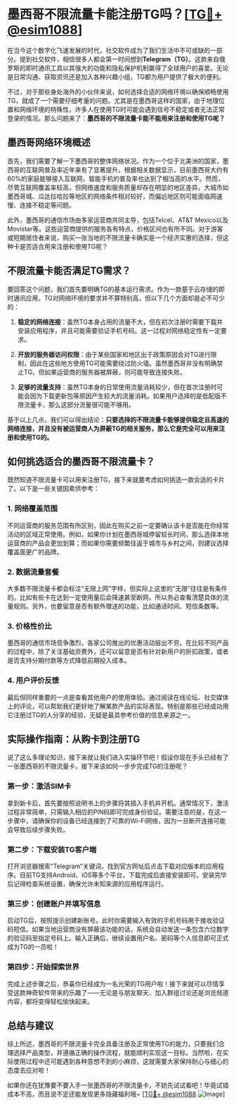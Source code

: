 # 墨西哥不限流量卡能注册TG吗？[[TG💪+ @esim1088](https://t.me/s/esim1088)]

在当今这个数字化飞速发展的时代，社交软件成为了我们生活中不可或缺的一部分。提到社交软件，相信很多人都会第一时间想到**Telegram（TG）**。这款来自俄罗斯的即时通讯工具以其强大的功能和隐私保护机制赢得了全球用户的喜爱。无论是日常沟通、获取资讯还是加入各种兴趣小组，TG都为用户提供了极大的便利。

不过，对于那些身处海外的小伙伴来说，如何选择合适的网络环境以确保顺畅使用TG，就成了一个需要仔细考量的问题。尤其是在墨西哥这样的国家，由于地理位置和网络环境的特殊性，许多人在使用TG时可能会遇到信号不稳定或者无法正常登录的情况。那么问题来了：**墨西哥的不限流量卡能不能用来注册和使用TG呢？**

## 墨西哥网络环境概述

首先，我们需要了解一下墨西哥的整体网络状况。作为一个位于北美洲的国家，墨西哥的互联网普及率近年来有了显著提升。根据相关数据显示，目前墨西哥大约有60%的家庭能够接入互联网，智能手机的普及率也达到了相当高的水平。然而，尽管互联网覆盖率较高，但网络速度和服务质量却存在明显的地区差异。大城市如墨西哥城、瓜达拉哈拉等地区的网络条件相对较好，而偏远地区则可能面临网速慢、连接不稳定等问题。

此外，墨西哥的通信市场由多家运营商共同主导，包括Telcel、AT&T Mexico以及Movistar等。这些运营商提供的服务各有特点，价格区间也有所不同。对于游客或短期居住者来说，购买一张当地的不限流量卡确实是一个经济实惠的选择，但这种卡是否适合用来注册和使用TG呢？

## 不限流量卡能否满足TG需求？

要回答这个问题，我们首先要明确TG的基本运行需求。作为一款基于云存储的即时通讯应用，TG对网络环境的要求并不算特别高，但以下几个方面却是必不可少的：

1. **稳定的网络连接**：虽然TG本身占用的流量不大，但在初次注册时需要下载并安装应用程序，并且可能需要验证手机号码。这一过程对网络稳定性有一定要求。
   
2. **开放的服务器访问权限**：由于某些国家和地区出于政策原因会对TG进行限制，因此在这些地方使用TG可能需要绕过防火墙。虽然墨西哥并没有明确禁止TG，但如果运营商的服务器被屏蔽，则可能导致连接失败。

3. **足够的流量支持**：虽然TG本身的日常使用流量消耗较少，但在首次注册时可能会因为下载更新包等原因产生较大的流量消耗。如果用户选择的是低配版不限流量卡，那么这部分流量很可能不够用。

基于以上几点，我们可以得出结论：**只要选择的不限流量卡能够提供稳定且高速的网络连接，并且没有被运营商人为屏蔽TG的相关服务，那么它是完全可以用来注册和使用TG的。**

## 如何挑选适合的墨西哥不限流量卡？

既然知道不限流量卡可以用来注册TG，接下来就要考虑如何挑选一款合适的卡片了。以下是一些关键因素供参考：

### 1. 网络覆盖范围
不同运营商的服务范围有所区别，因此在购买之前一定要确认该卡是否能在你经常活动的区域正常使用。例如，如果你计划在墨西哥城停留较长时间，那么选择本地运营商的产品会更加划算；而如果你需要频繁往返于城市与乡村之间，则建议选择覆盖面更广的品牌。

### 2. 数据流量套餐
大多数不限流量卡都会标注“无限上网”字样，但实际上这里的“无限”往往是有条件的。比如有些卡在达到一定使用量后会降速甚至断网，所以务必查看清楚具体的流量规则。另外，也要留意是否有额外赠送的功能，比如通话时间、短信条数等。

### 3. 价格性价比
墨西哥的通信市场竞争激烈，各家公司推出的优惠活动层出不穷。在比较不同产品的过程中，除了关注基础资费外，还可以留意是否有针对新用户的折扣政策，或者是否支持分期付款等方式降低前期投入成本。

### 4. 用户评价反馈
最后但同样重要的一点是查看其他用户的使用体验。通过阅读在线论坛、社交媒体上的评论，可以帮助我们更好地了解某款产品的实际表现。特别是那些已经成功用它注册过TG的人分享的经验，无疑是最具参考价值的信息来源之一。

## 实际操作指南：从购卡到注册TG

说了这么多理论知识，接下来就让我们进入实操环节吧！假设你现在手头已经有了一张墨西哥的不限流量卡，接下来该如何一步步完成TG的注册呢？

### 第一步：激活SIM卡
拿到新卡后，首先要按照说明书上的步骤将其插入手机并开机。通常情况下，激活过程非常简单，只需输入相应的PIN码即可完成身份验证。需要注意的是，在这一步骤中，请确保你的设备已经连接到了可靠的Wi-Fi网络，因为一旦断开连接可能会导致后续步骤失败。

### 第二步：下载安装TG客户端
打开浏览器搜索“Telegram”关键词，找到官方网址后点击下载对应版本的应用程序。目前TG支持Android、iOS等多个平台，下载完成后直接安装即可。安装完毕后记得检查系统设置，确保允许未知来源的应用程序运行。

### 第三步：创建账户并填写信息
启动TG后，按照提示创建新账号。此时你需要输入有效的手机号码用于接收验证码短信。如果当地运营商没有屏蔽该功能的话，系统会自动发送一条包含六位数字的验证码至指定号码上。输入正确后，继续设置用户名、密码等个人信息即可正式成为TG的一员啦！

### 第四步：开始探索世界
完成上述步骤之后，恭喜你已经成为一名光荣的TG用户啦！接下来就可以尽情享受这款神奇软件带来的乐趣了——无论是与朋友聊天、加入群组讨论还是浏览频道内容，都将变得轻松愉快起来。

## 总结与建议

综上所述，墨西哥的不限流量卡完全具备注册及正常使用TG的能力，只要我们合理选择产品类型，并遵循正确的操作流程，就能顺利实现这一目标。当然啦，在实际使用过程中还可能遇到各种意想不到的小麻烦，这就需要大家保持耐心与细心的态度去应对啦！

如果你还在犹豫要不要入手一张墨西哥的不限流量卡，不妨先试试看吧！毕竟试错成本不高，而且说不定还能发现更多隐藏福利哦~ [[TG💪+ @esim1088](https://t.me/s/esim1088) ![Image](https://i.postimg.cc/4NQfJmqS/Snipaste-2025-05-13-00-14-12.png)]